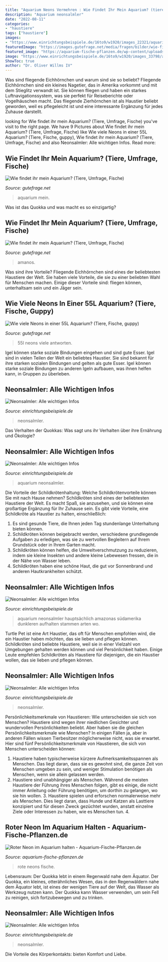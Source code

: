 ```yaml
---
title: "Aquarium Neons Vermehren : Wie Findet Ihr Mein Aquarium? (tiere, Umfrage, Fische)"
description: "Aquarium neonsalmler"
date: "2022-08-11"
categories:
- "haustiere"
tags: ["haustiere"]
images:
- "https://www.einrichtungsbeispiele.de/16to9/w1920/images_22321/aquarium-einrichten-mit-neons-ca-30-stueck__ea995ae7b33403d479401e107d750374.jpg"
featuredImage: "https://images.gutefrage.net/media/fragen/bilder/wie-findet-ihr-mein-aquarium-6/1_original.jpg?v=1620037654000"
featured_image: "https://aquarium-fische-pflanzen.de/wp-content/uploads/2018/10/rote-neons-schwarm-aquarium.jpg"
image: "https://www.einrichtungsbeispiele.de/16to9/w1920/images_33798/aquarium-einrichten-mit-rote-neons__c2bacea8c80f942999e918be59903dd7.jpg"
ShowToc: true
author: "Dr. Oliver Willms IV"
---
```



Was sind fliegende Eichhörnchen und warum sind sie so beliebt?
Fliegende Eichhörnchen sind ein kleines Nagetier, das in Amerika vorkommt und mit dem Stieglitz verwandt ist. Sie können fliegen und haben ein starkes Luftnavigationssystem, was sie perfekt für Reiseberichte oder Vogelhäuschen macht. Das fliegende Zierhörnchen ist als Haustier beliebt geworden, weil es pflegeleicht ist und eine interessante Ergänzung für jedes Zuhause darstellt.

	

		
looking for Wie findet ihr mein Aquarium? (Tiere, Umfrage, Fische) you've visit to the right page. We have 9 Pictures about Wie findet ihr mein Aquarium? (Tiere, Umfrage, Fische) like Wie viele Neons in einer 55L Aquarium? (Tiere, Fische, guppy), Wie findet ihr mein Aquarium? (Tiere, Umfrage, Fische) and also Neonsalmler: Alle wichtigen Infos. Read more:
		
    
## Wie Findet Ihr Mein Aquarium? (Tiere, Umfrage, Fische)

<img loading=lazy src="https://images.gutefrage.net/media/fragen/bilder/wie-findet-ihr-mein-aquarium-6/2_full.jpg?v=1620037654000" onerror="this.onerror=null;this.src='https://tse1.mm.bing.net/th?id=OIP.fh7df_t2UokCJIUHBwdiuwHaJ4&amp;pid=15.1';" alt="Wie findet ihr mein Aquarium? (Tiere, Umfrage, Fische)">

_Source: gutefrage.net_

>aquarium mein. 

	

Was ist das Quokka und was macht es so einzigartig?

    
## Wie Findet Ihr Mein Aquarium? (Tiere, Umfrage, Fische)

<img loading=lazy src="https://images.gutefrage.net/media/fragen/bilder/wie-findet-ihr-mein-aquarium-6/1_original.jpg?v=1620037654000" onerror="this.onerror=null;this.src='https://tse4.mm.bing.net/th?id=OIP.6tW5WIAY50mQDkpqGxpT0QHaJ4&amp;pid=15.1';" alt="Wie findet ihr mein Aquarium? (Tiere, Umfrage, Fische)">

_Source: gutefrage.net_

>amanos. 

	

Was sind ihre Vorteile?
Fliegende Eichhörnchen sind eines der beliebtesten Haustiere der Welt. Sie haben viele Vorteile, die sie zu einer beliebten Wahl für Menschen machen. Einige dieser Vorteile sind: fliegen können, unterhaltsam sein und ein Jäger sein.

    
## Wie Viele Neons In Einer 55L Aquarium? (Tiere, Fische, Guppy)

<img loading=lazy src="https://images.gutefrage.net/media/fragen/bilder/wie-viele-neons-in-einer-55l-aquarium/1_original.jpg?v=1508740160000" onerror="this.onerror=null;this.src='https://tse1.mm.bing.net/th?id=OIP.aB05PK4X3-USvMDFxGRDbwHaHa&amp;pid=15.1';" alt="Wie viele Neons in einer 55L Aquarium? (Tiere, Fische, guppy)">

_Source: gutefrage.net_

>55l neons viele antworten. 

	

Igel können starke soziale Bindungen eingehen und sind gute Esser.
Igel sind in vielen Teilen der Welt ein beliebtes Haustier. Sie sind bekannt für ihre starken sozialen Bindungen und gelten als gute Esser. Igel können starke soziale Bindungen zu anderen Igeln aufbauen, was ihnen helfen kann, in Gruppen zu überleben.

    
## Neonsalmler: Alle Wichtigen Infos

<img loading=lazy src="https://www.einrichtungsbeispiele.de/16to9/w1920/images_22321/aquarium-einrichten-mit-neons-ca-30-stueck__ea995ae7b33403d479401e107d750374.jpg" onerror="this.onerror=null;this.src='https://tse4.mm.bing.net/th?id=OIP.ByDr3wGdjMI-Zz1bc_nujgHaEK&amp;pid=15.1';" alt="Neonsalmler: Alle wichtigen Infos">

_Source: einrichtungsbeispiele.de_

>neonsalmler. 

	

Das Verhalten der Quokkas: Was sagt uns ihr Verhalten über ihre Ernährung und Ökologie?

    
## Neonsalmler: Alle Wichtigen Infos

<img loading=lazy src="https://www.einrichtungsbeispiele.de/16to9/w1920/images_5691/aquarium-einrichten-mit-neons--__0647010c2242c6a69935f21c82f6baeb.jpg" onerror="this.onerror=null;this.src='https://tse1.mm.bing.net/th?id=OIP.oOmbMmkWqR0xMJUD8-aOvAHaEK&amp;pid=15.1';" alt="Neonsalmler: Alle wichtigen Infos">

_Source: einrichtungsbeispiele.de_

>aquarium neonsalmler. 

	

Die Vorteile der Schildkrötenhaltung: Welche Schildkrötenvorteile können Sie mit nach Hause nehmen?
Schildkröten sind eines der beliebtesten Haustiere der Welt. Es macht Spaß, sie anzusehen, und sie können eine großartige Ergänzung für Ihr Zuhause sein. Es gibt viele Vorteile, eine Schildkröte als Haustier zu halten, einschließlich:
1. Es sind gesunde Tiere, die Ihnen jeden Tag stundenlange Unterhaltung bieten können.
2. Schildkröten können beigebracht werden, verschiedene grundlegende Aufgaben zu erledigen, was sie zu wertvollen Begleitern auf Ihrem Grundstück oder in Ihrem Garten macht.
3. Schildkröten können helfen, die Umweltverschmutzung zu reduzieren, indem sie kleine Insekten und andere kleine Lebewesen fressen, die in der Nähe von Wasser leben.
4. Schildkröten haben eine schöne Haut, die gut vor Sonnenbrand und anderen Hautkrankheiten schützt.

    
## Neonsalmler: Alle Wichtigen Infos

<img loading=lazy src="https://www.einrichtungsbeispiele.de/16to9/w1920/images_11830/aquarium-einrichten-mit-rote-neons__255587019cf811d51ab9142d6fd3b787.jpg" onerror="this.onerror=null;this.src='https://tse4.mm.bing.net/th?id=OIP.QPS18LC1IsTMhmUOqM0CdwHaEK&amp;pid=15.1';" alt="Neonsalmler: Alle wichtigen Infos">

_Source: einrichtungsbeispiele.de_

>aquarium neonsalmler hauptsächlich amazonas südamerika dunkleren aufhalten stammen arten wo. 

	

Turtle Pet ist eine Art Haustier, das oft für Menschen empfohlen wird, die ein Haustier haben möchten, das sie lieben und pflegen können.
Schildkröten sind beliebte Haustiere, weil sie in einer Vielzahl von Umgebungen gehalten werden können und viel Persönlichkeit haben. Einige Leute empfehlen Schildkröten als Haustiere für diejenigen, die ein Haustier wollen, das sie lieben und pflegen können.

    
## Neonsalmler: Alle Wichtigen Infos

<img loading=lazy src="https://www.einrichtungsbeispiele.de/16to9/w1920/images_33798/aquarium-einrichten-mit-rote-neons__c2bacea8c80f942999e918be59903dd7.jpg" onerror="this.onerror=null;this.src='https://tse1.mm.bing.net/th?id=OIP.TbjR7Td91Nks52GNoqyVjQHaEK&amp;pid=15.1';" alt="Neonsalmler: Alle wichtigen Infos">

_Source: einrichtungsbeispiele.de_

>neonsalmler. 

	

Persönlichkeitsmerkmale von Haustieren: Wie unterscheiden sie sich von Menschen?
Haustiere sind wegen ihrer niedlichen Gesichter und wundervollen Persönlichkeiten beliebt. Aber haben sie die gleichen Persönlichkeitsmerkmale wie Menschen? In einigen Fällen ja, aber in anderen Fällen wissen Tierbesitzer möglicherweise nicht, was sie erwartet. Hier sind fünf Persönlichkeitsmerkmale von Haustieren, die sich von Menschen unterscheiden können:
1. Haustiere haben typischerweise kürzere Aufmerksamkeitsspannen als Menschen. Das liegt daran, dass sie es gewohnt sind, die ganze Zeit von Menschen umgeben zu sein, und weniger Stimulation benötigen als Menschen, wenn sie allein gelassen werden.
2. Haustiere sind unabhängiger als Menschen. Während die meisten Haustiere der Führung ihres Menschen folgen, gibt es einige, die nicht immer Anleitung oder Führung benötigen, um dorthin zu gelangen, wo sie hin wollen. 3. Haustiere spielen und erforschen normalerweise mehr als Menschen. Dies liegt daran, dass Hunde und Katzen als Lasttiere konzipiert und für diesen Zweck gezüchtet wurden, anstatt einzelne Ziele oder Interessen zu haben, wie es Menschen tun. 4.

    
## Roter Neon Im Aquarium Halten - Aquarium-Fische-Pflanzen.de

<img loading=lazy src="https://aquarium-fische-pflanzen.de/wp-content/uploads/2018/10/rote-neons-schwarm-aquarium.jpg" onerror="this.onerror=null;this.src='https://tse4.mm.bing.net/th?id=OIP.BtCD7hCH_vvVkeZQ6IIa-QHaDO&amp;pid=15.1';" alt="Roter Neon im Aquarium halten - Aquarium-Fische-Pflanzen.de">

_Source: aquarium-fische-pflanzen.de_

>rote neons fische. 

	

Lebensraum: Der Quokka lebt in einem Regenwald nahe dem Äquator.
Der Quokka, ein kleines, otterähnliches Wesen, das in den Regenwäldern nahe dem Äquator lebt, ist eines der wenigen Tiere auf der Welt, das Wasser als Werkzeug nutzen kann. Der Quokka kann Wasser verwenden, um sein Fell zu reinigen, sich fortzubewegen und zu trinken.

    
## Neonsalmler: Alle Wichtigen Infos

<img loading=lazy src="https://www.einrichtungsbeispiele.de/16to9/w1920/images_11411/aquarium-einrichten-mit-rote-neons__6916a7f97eab8e033ddb53e61e154e73.jpg" onerror="this.onerror=null;this.src='https://tse1.mm.bing.net/th?id=OIP.XODvEG_g7aUaC_Lr2oQZgwHaEK&amp;pid=15.1';" alt="Neonsalmler: Alle wichtigen Infos">

_Source: einrichtungsbeispiele.de_

>neonsalmler. 

	

Die Vorteile des Körperkontakts: bieten Komfort und Liebe.

